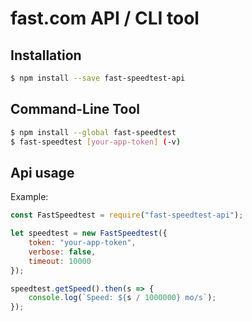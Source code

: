 # fast.com API / CLI tool

## Installation
```bash
$ npm install --save fast-speedtest-api
```

## Command-Line Tool
```bash
$ npm install --global fast-speedtest
$ fast-speedtest [your-app-token] (-v)
```

## Api usage
Example:
```js
const FastSpeedtest = require("fast-speedtest-api");

let speedtest = new FastSpeedtest({
    token: "your-app-token",
    verbose: false,
    timeout: 10000
});

speedtest.getSpeed().then(s => {
    console.log(`Speed: ${s / 1000000} mo/s`);
});

```
